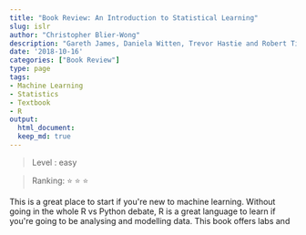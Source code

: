 ```yaml
---
title: "Book Review: An Introduction to Statistical Learning"
slug: islr
author: "Christopher Blier-Wong"
description: "Gareth James, Daniela Witten, Trevor Hastie and Robert Tibshirani"
date: '2018-10-16'
categories: ["Book Review"]
type: page
tags: 
- Machine Learning
- Statistics
- Textbook
- R
output:
  html_document:
  keep_md: true
---
```

  > Level : easy
  
  > Ranking: :star: :star: :star: 
  
This is a great place to start if you're new to machine learning. Without going in the whole R vs Python debate, R is a great language to learn if you're going to be analysing and modelling data. This book offers labs and 

